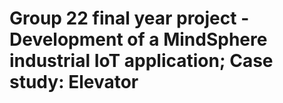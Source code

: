 # Group 22 final year project - Development of a MindSphere industrial IoT application; Case study: Elevator

